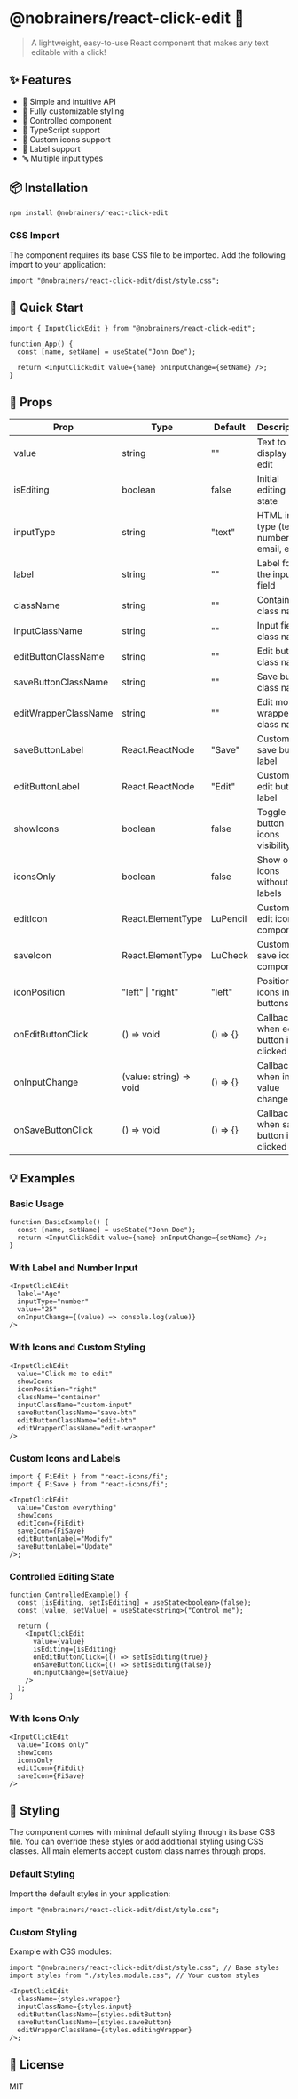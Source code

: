 # @nobrainers/react-click-edit 📝

> A lightweight, easy-to-use React component that makes any text editable with a click!

## ✨ Features

- 🎯 Simple and intuitive API
- 🎨 Fully customizable styling
- 🔄 Controlled component
- 🚀 TypeScript support
- 🎨 Custom icons support
- 📝 Label support
- 🔤 Multiple input types

## 📦 Installation

```bash
npm install @nobrainers/react-click-edit
```

### CSS Import

The component requires its base CSS file to be imported. Add the following import to your application:

```tsx
import "@nobrainers/react-click-edit/dist/style.css";
```

## 🚀 Quick Start

```tsx
import { InputClickEdit } from "@nobrainers/react-click-edit";

function App() {
  const [name, setName] = useState("John Doe");

  return <InputClickEdit value={name} onInputChange={setName} />;
}
```

## 🔧 Props

| Prop                 | Type                    | Default  | Description                                 |
| -------------------- | ----------------------- | -------- | ------------------------------------------- |
| value                | string                  | ""       | Text to display and edit                    |
| isEditing            | boolean                 | false    | Initial editing state                       |
| inputType            | string                  | "text"   | HTML input type (text, number, email, etc.) |
| label                | string                  | ""       | Label for the input field                   |
| className            | string                  | ""       | Container class name                        |
| inputClassName       | string                  | ""       | Input field class name                      |
| editButtonClassName  | string                  | ""       | Edit button class name                      |
| saveButtonClassName  | string                  | ""       | Save button class name                      |
| editWrapperClassName | string                  | ""       | Edit mode wrapper class name                |
| saveButtonLabel      | React.ReactNode         | "Save"   | Custom save button label                    |
| editButtonLabel      | React.ReactNode         | "Edit"   | Custom edit button label                    |
| showIcons            | boolean                 | false    | Toggle button icons visibility              |
| iconsOnly            | boolean                 | false    | Show only icons without text labels         |
| editIcon             | React.ElementType       | LuPencil | Custom edit icon component                  |
| saveIcon             | React.ElementType       | LuCheck  | Custom save icon component                  |
| iconPosition         | "left" \| "right"       | "left"   | Position of icons in buttons                |
| onEditButtonClick    | () => void              | () => {} | Callback when edit button is clicked        |
| onInputChange        | (value: string) => void | () => {} | Callback when input value changes           |
| onSaveButtonClick    | () => void              | () => {} | Callback when save button is clicked        |

## 💡 Examples

### Basic Usage

```tsx
function BasicExample() {
  const [name, setName] = useState("John Doe");
  return <InputClickEdit value={name} onInputChange={setName} />;
}
```

### With Label and Number Input

```tsx
<InputClickEdit
  label="Age"
  inputType="number"
  value="25"
  onInputChange={(value) => console.log(value)}
/>
```

### With Icons and Custom Styling

```tsx
<InputClickEdit
  value="Click me to edit"
  showIcons
  iconPosition="right"
  className="container"
  inputClassName="custom-input"
  saveButtonClassName="save-btn"
  editButtonClassName="edit-btn"
  editWrapperClassName="edit-wrapper"
/>
```

### Custom Icons and Labels

```tsx
import { FiEdit } from "react-icons/fi";
import { FiSave } from "react-icons/fi";

<InputClickEdit
  value="Custom everything"
  showIcons
  editIcon={FiEdit}
  saveIcon={FiSave}
  editButtonLabel="Modify"
  saveButtonLabel="Update"
/>;
```

### Controlled Editing State

```tsx
function ControlledExample() {
  const [isEditing, setIsEditing] = useState<boolean>(false);
  const [value, setValue] = useState<string>("Control me");

  return (
    <InputClickEdit
      value={value}
      isEditing={isEditing}
      onEditButtonClick={() => setIsEditing(true)}
      onSaveButtonClick={() => setIsEditing(false)}
      onInputChange={setValue}
    />
  );
}
```

### With Icons Only

```tsx
<InputClickEdit
  value="Icons only"
  showIcons
  iconsOnly
  editIcon={FiEdit}
  saveIcon={FiSave}
/>
```

## 🎨 Styling

The component comes with minimal default styling through its base CSS file. You can override these styles or add additional styling using CSS classes. All main elements accept custom class names through props.

### Default Styling

Import the default styles in your application:

```tsx
import "@nobrainers/react-click-edit/dist/style.css";
```

### Custom Styling

Example with CSS modules:

```tsx
import "@nobrainers/react-click-edit/dist/style.css"; // Base styles
import styles from "./styles.module.css"; // Your custom styles

<InputClickEdit
  className={styles.wrapper}
  inputClassName={styles.input}
  editButtonClassName={styles.editButton}
  saveButtonClassName={styles.saveButton}
  editWrapperClassName={styles.editingWrapper}
/>;
```

## 📄 License

MIT
